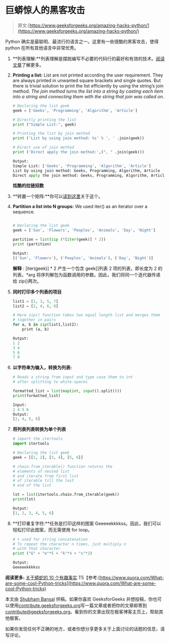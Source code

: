 # 巨蟒惊人的黑客攻击

> 原文:[https://www.geeksforgeeks.org/amazing-hacks-python/](https://www.geeksforgeeks.org/amazing-hacks-python/)

Python 确实是最聪明、最流行的语言之一。这里有一些很酷的黑客攻击，使得 python 在所有其他语言中非常优秀。

1.  **列表理解:**列表理解是摆脱编写不必要的代码行的最好和有效的技术。[阅读文章](https://www.geeksforgeeks.org/python-list-comprehension-and-slicing/)了解更多。
2.  **Printing a list:** List are not printed according the user requirement. They are always printed in unwanted square brackets and single quotes. But there is trivial solution to print the list efficiently by using the string’s join method.
    *The join method turns the list into a string by casting each item into a string and connecting them with the string that join was called on*.

    ```py
    # Declaring the list geek
    geek = ['Geeks', 'Programming', 'Algorithm', 'Article']

    # Directly printing the list
    print ("Simple List:", geek)

    # Printing the list by join method
    print ('List by using join method: %s' % ', ' .join(geek))

    # Direct use of join method
    print ('Direct apply the join method:',(", " .join(geek)))
    ```

    ```py
    Output: 
    Simple List: ['Geeks', 'Programming', 'Algorithm', 'Article']
    List by using join method: Geeks, Programming, Algorithm, Article
    Direct apply the join method: Geeks, Programming, Algorithm, Article

    ```

    **炫酷的拉链招数**

3.  **转置一个矩阵:**你可以[读到这里](https://www.geeksforgeeks.org/transpose-matrix-single-line-python/)关于这个。
4.  **Partition a list into N groups:** We used iter() as an iterator over a sequence.

    ```py

    # Declaring the list geek
    geek = ['Sun', 'Flowers', 'Peoples', 'Animals', 'Day', 'Night']

    partition = list(zip (*[iter(geek)] * 2))
    print (partition)
    ```

    ```py
    Output: 
    [('Sun', 'Flowers'), ('Peoples', 'Animals'), ('Day', 'Night')]

    ```

    **解释** : [iter(geek)] * 2 产生一个包含 geek[]列表 2 项的列表，即长度为 2 的列表。*arg 将序列解包为函数调用的参数。因此，我们将同一个迭代器传递给 zip()两次。

5.  **同时打印多个列表的项目**

    ```py
    list1 = [1, 3, 5, 7]
    list2 = [2, 4, 6, 8]

    # Here zip() function takes two equal length list and merges them
    # together in pairs
    for a, b in zip(list1,list2):
        print (a, b)
    ```

    ```py
    Output: 
    1 2
    3 4
    5 6
    7 8

    ```

6.  **以字符串为输入，转换为列表:**

    ```py
    # Reads a string from input and type case them to int 
    # after splitting to white-spaces

    formatted_list = list(map(int, input().split()))
    print(formatted_list)
    ```

    ```py
    Input:
    2 4 5 6
    Output:
    [2, 4, 5, 6] 

    ```

7.  **将列表列表转换为单个列表**

    ```py
    # import the itertools 
    import itertools 

    # Declaring the list geek 
    geek = [[1, 2], [3, 4], [5, 6]] 

    # chain.from_iterable() function returns the
    # elements of nested list 
    # and iterate from first list 
    # of iterable till the last 
    # end of the list 

    lst = list(itertools.chain.from_iterable(geek)) 
    print(lst)
    ```

    ```py
    Output: 
    [1, 2, 3, 4, 5, 6]

    ```

8.  **打印重复字符:**任务是打印这样的图案 Geeeeekkkkss。因此，我们可以轻松打印此图案，而无需使用 for loop。

    ```py
    # + used for string concatenation
    # To repeat the character n times, just multiply n 
    # with that character  
    print ("G" + "e"*5 + "k"*4 + "s"*2)
    ```

    ```py
    Output:
    Geeeeekkkkss

    ```

**阅读更多:** [关于蟒蛇的 10 个有趣事实](https://www.geeksforgeeks.org/py-facts-10-interesting-facts-about-python/)
T5【参考:[https://www.quora.com/What-are-some-cool-Python-tricks](https://www.quora.com/What-are-some-cool-Python-tricks)

本文由 [Shubham Bansal](https://www.facebook.com/banalshubham) 供稿。如果你喜欢 GeeksforGeeks 并想投稿，你也可以使用[contribute.geeksforgeeks.org](http://www.contribute.geeksforgeeks.org)写一篇文章或者把你的文章邮寄到 contribute@geeksforgeeks.org。看到你的文章出现在极客博客主页上，帮助其他极客。

如果你发现任何不正确的地方，或者你想分享更多关于上面讨论的话题的信息，请写评论。